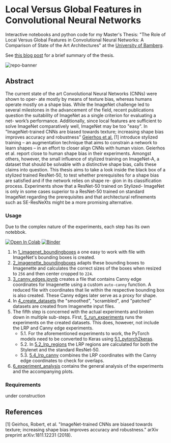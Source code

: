 # Local Versus Global Features in Convolutional Neural Networks

Interactive notebooks and python code for my Master's Thesis: "The Role of Local Versus Global Features in Convolutional Neural Networks: A Comparison of State of the Art Architectures" at the [University of Bamberg](https://www.uni-bamberg.de/en/).

See [this blog post](https://www.maltebuettner.com/post/master/) for a brief summary of the thesis.

![repo-banner](https://user-images.githubusercontent.com/20720363/85287810-15609780-b495-11ea-8413-ce440cee36b0.png)

## Abstract
The current state of the art Convolutional Neural Networks (CNNs) were shown to oper-
ate mostly by means of texture bias, whereas humans operate mostly on a shape bias. While
the ImageNet challenge led to several milestones in the advancement of the field, recent
publications question the suitability of ImageNet as a single criterion for evaluating a net-
work’s performance. Additionally, since local features are sufficient to solve ImageNet
comparatively well, ImageNet may be too "easy". In "ImageNet-trained CNNs are biased
towards texture; increasing shape bias improves accuracy and robustness" [Geierhos et
al.](https://arxiv.org/abs/1811.12231) [1] introduce stylized training – an augmentation
technique that aims to constrain a network to learn shapes –
in an effort to closer align CNNs with human vision.
Geierhos et al. report close to human shape bias in their experiments. Amongst others, however,
the small influence of stylized training on ImageNet-A, a dataset that should be solvable
with a distinctive shape bias, calls these claims into question.
This thesis aims to take a look inside the black box of a stylized trained ResNet-50, to test
whether prerequisites for a shape bias are satisfied and if the network relies on shape re-
gion in its classification process. Experiments show that a ResNet-50 trained on Stylized-
ImageNet is only in some cases superior to a ResNet-50 trained on standard ImageNet
regarding the prerequisites and that architectural refinements such as SE-ResNeXts might
be a more promising alternative.

### Usage
Due to the complex nature of the experiments, each step has its own notebbok. 

[![Open In Colab](https://colab.research.google.com/assets/colab-badge.svg)](https://colab.research.google.com/github/mbuet2ner/local-global-features-cnn/)
[![Binder](https://mybinder.org/badge_logo.svg)](https://mybinder.org/v2/gh/mbuet2ner/local-global-features-cnn/master)

1. In [1_imagenet_boundingboxes](1_imagenet_boundingboxes.ipynb) a one easy to work with file with ImageNet's bounding boxes is created.
2. [2_imagenette_boundingboxes](2_imagenette_boundingboxes.ipynb) adapts these bounding boxes to Imagenette and calculates the correct sizes of the boxes when resized to `256` and then center cropped to `224`.
3. [3_canny_edges.ipynb](3_canny_edges.ipynb) creates a file that contains Canny edge coordinates for Imagenette using a custom `auto-canny` function. A reduced file with coordinates that lie within the respective bounding box is also created. These Canny edges later serve as a proxy for shape.
4. In [4_create_datasets](4_create_datasets.ipynb) the "smoothed", "scrambled", and "patched" datasets are created from Imagenette input files.
5. The fifth step is concerned with the actual experiments and broken down in multiple sub-steps. First, [5_run_experiments](5_run_experiments.ipynb) runs the experiments on the created datasets. This does, however, not include the LRP and Canny edge experiments.
    * 5.1. For the aforementioned experiments to work, the PyTorch models need to be converted to Keras using [5.1_pytorch2keras](5.1_pytorch2keras.ipynb).
    * 5.2. In [5.2_lrp_regions](5.2_lrp_regions.ipynb) the LRP regions are calculated for both the Stylenet and the standard ResNet-50.
    * 5.3. [5.4_lrp_canny](5.4_lrp_canny.ipynb) combines the LRP coordinates with the Canny edge coordinates to check for overlaps.
6. [6_experiment_analysis](6_experiment_analysis.ipynb) contains the general analysis of the experiments and the accompanying plots.


### Requirements
under construction

## References
[1] Geirhos, Robert, et al. "ImageNet-trained CNNs are biased towards texture; increasing shape bias improves accuracy and robustness." arXiv preprint arXiv:1811.12231 (2018).
